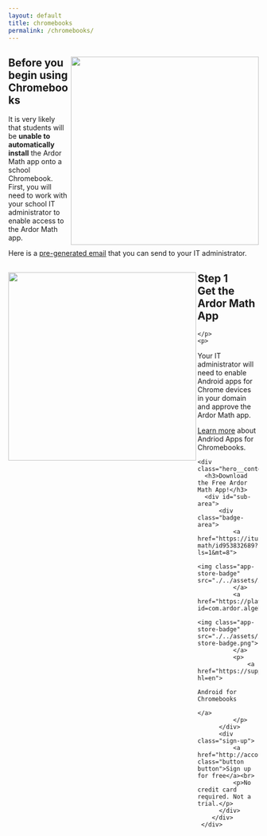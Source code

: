 ```yaml
---
layout: default
title: chromebooks
permalink: /chromebooks/
---
```

<!-- chromebook
===========================================s======= -->
<article class="explainer1">
  <div class="explainer__content1">
      <img class="explainer-computer" src="./../assets/images/explanar/computer_drawing.png" width="378" align="right">
      <h2>Before you begin using Chromebooks</h2>
      <p>
        It is very likely that students will be <b>unable to automatically install</b> the Ardor Math app onto a school Chromebook. First, you will need to work with your school IT administrator to enable access to the Ardor Math app. 
      </p>
      <p> Here is a 
      <!-- 
        A pre-generated email to School IT. 
      -->
      <a href="mailto:?subject=Ardor%20Math%20on%20Chromebooks&amp;body=I%20would%20like%20students%20to%20be%20able%20to%20use%20the%20Ardor%20Math%20app%20on%20my%20classroom%20chromebooks.%0A%0ATo%20be%20able%20to%20use%20Ardor%20Math%20we%20will%20need%20to%20enable%20Android%20apps%20for%20Chrome%20devices%20and%20approve%20the%20Ardor%20Math%20app.%0A%0AHere%20is%20the%20a%20link%20to%20the%20app.%0A%20https%3A%2F%2Fplay.google.com%2Fstore%2Fapps%2Fdetails%3Fid%3Dcom.ardor.algebradojo%0A%0AHere%20is%20a%20Google%20article%20explaining%20how%20to%20enable%20Android%20apps%20for%20Chromebooks.%20%0Ahttps%3A%2F%2Fsupport.google.com%2Fchrome%2Fa%2Fanswer%2F7131624%3Fhl%3Den%0A%0AThank%20you%2C%0A" target="_blank">pre-generated email</a> that you can send to your IT administrator.
      </p>
  </div>
</article>
<article class="explainer2">
<div class="explainer__content2">
    <img class="explainer-iPad" src="./../assets/images/explanar/iPad_drawing.png" width="378" align="left">
    <h2>Step 1 <br> Get the Ardor Math App</h2>
    <p>
    
    </p>
    <p>
 Your IT administrator will  need to enable Android apps for Chrome devices in your domain and approve the Ardor Math app.
    </p>
    <p>
        <a href="https://support.google.com/chromebook/answer/7021273?hl=en">Learn more</a> about Andriod Apps for Chromebooks.
    </p>
</div>
</article>

<!-- Download the app  -->
<article class="hero">

    <div class="hero__content">
      <h3>Download the Free Ardor Math App!</h3>
      <div id="sub-area">
          <div class="badge-area">
              <a href="https://itunes.apple.com/us/app/ardor-math/id953832689?ls=1&mt=8">
                  <img class="app-store-badge" src="./../assets/images/logo/App_Store_Badge.svg">
              </a>
              <a href="https://play.google.com/store/apps/details?id=com.ardor.algebradojo">
                  <img class="app-store-badge" src="./../assets/images/logo/play-store-badge.png">
              </a>
              <p>
                  <a href="https://support.google.com/chromebook/answer/7021273?hl=en">
                    Android for Chromebooks
                  </a>
              </p>
          </div>
          <div class="sign-up">
              <a href="http://accounts.ardoreducation.com" class="button button">Sign up for free</a><br>
              <p>No credit card required. Not a trial.</p>
          </div>
        </div>
     </div>
</article>
